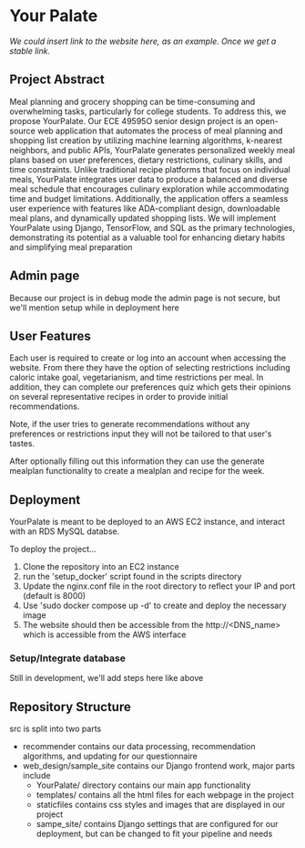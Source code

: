 # Your Palate
_We could insert link to the website here, as an example. Once we get a stable link._

## Project Abstract
Meal planning and grocery shopping can be time-consuming and overwhelming tasks,
particularly for college students. To address this, we propose YourPalate. Our ECE 49595O senior design project is an open-source web application that automates the process of meal planning and shopping list creation by utilizing machine learning algorithms, k-nearest neighbors, and public APIs, YourPalate generates personalized weekly meal plans based on user preferences, dietary restrictions, culinary skills, and time constraints. 
Unlike traditional recipe platforms that focus on individual meals, YourPalate integrates user data to produce a balanced and diverse meal schedule that encourages culinary exploration while accommodating time and budget limitations. Additionally, the application offers a seamless user experience with features like ADA-compliant design, downloadable meal plans, and dynamically updated shopping lists. 
We will implement YourPalate using Django, TensorFlow, and SQL as the primary technologies, demonstrating its potential as a valuable tool for enhancing dietary habits and simplifying meal preparation

## Admin page
Because our project is in debug mode the admin page is not secure, but we'll mention setup while in deployment here

## User Features
Each user is required to create or log into an account when accessing the website. 
From there they have the option of selecting restrictions including caloric intake goal, vegetarianism, and time restrictions per meal. In addition, they can complete our preferences quiz which gets their opinions on several representative recipes in order to provide initial recommendations.

Note, if the user tries to generate recommendations without any preferences or restrictions input they will not be tailored to that user's tastes.

After optionally filling out this information they can use the generate mealplan functionality to create a mealplan and recipe for the week.

## Deployment
YourPalate is meant to be deployed to an AWS EC2 instance, and interact with an RDS MySQL databse.

To deploy the project...
1. Clone the repository into an EC2 instance
2. run the 'setup_docker' script found in the scripts directory
3. Update the nginx.conf file in the root directory to reflect your IP and port (default is 8000)
4. Use 'sudo docker compose up -d' to create and deploy the necessary image
5. The website should then be accessible from the http://<DNS_name> which is accessible from the AWS interface
   
### Setup/Integrate database
Still in development, we'll add steps here like above

## Repository Structure

src is split into two parts
- recommender contains our data processing, recommendation algorithms, and updating for our questionnaire
- web_design/sample_site contains our Django frontend work, major parts include
    - YourPalate/ directory contains our main app functionality
    - templates/ contains all the html files for each webpage in the project
    - staticfiles contains css styles and images that are displayed in our project
    - sampe_site/ contains Django settings that are configured for our deployment, but can be changed to fit your pipeline and needs
